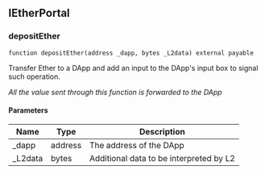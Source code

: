 ## IEtherPortal

### depositEther

```solidity
function depositEther(address _dapp, bytes _L2data) external payable
```

Transfer Ether to a DApp and add an input to
        the DApp's input box to signal such operation.

_All the value sent through this function is forwarded to the DApp_

#### Parameters

| Name | Type | Description |
| ---- | ---- | ----------- |
| _dapp | address | The address of the DApp |
| _L2data | bytes | Additional data to be interpreted by L2 |

